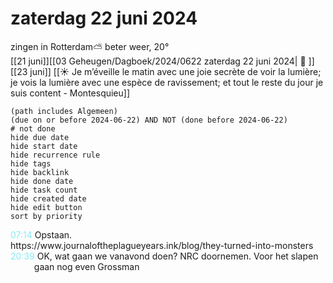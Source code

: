 # zaterdag 22 juni 2024

zingen in Rotterdam⛅ beter weer, 20°<br>[[21 juni]][[03 Geheugen/Dagboek/2024/0622 zaterdag 22 juni 2024| 📓 ]][[23 juni]]
[[☀️ Je m’éveille le matin avec une joie secrète de voir la lumière; je vois la lumière avec une espèce de ravissement; et tout le reste du jour je suis content - Montesquieu]]
```tasks
(path includes Algemeen)
(due on or before 2024-06-22) AND NOT (done before 2024-06-22)
# not done
hide due date
hide start date
hide recurrence rule
hide tags
hide backlink
hide done date
hide task count
hide created date
hide edit button
sort by priority 
```
<p style="padding-left: 2.7em; text-indent: -2.7em; margin: 0;"><font color=#8be9f3>07:14  </font>  Opstaan. </p>   
https://www.journaloftheplagueyears.ink/blog/they-turned-into-monsters
<p style="padding-left: 2.7em; text-indent: -2.7em; margin: 0;"><font color=#8be9f3>20:39  </font>  OK, wat gaan we vanavond doen? NRC doornemen. Voor het slapen gaan nog even Grossman </p>   